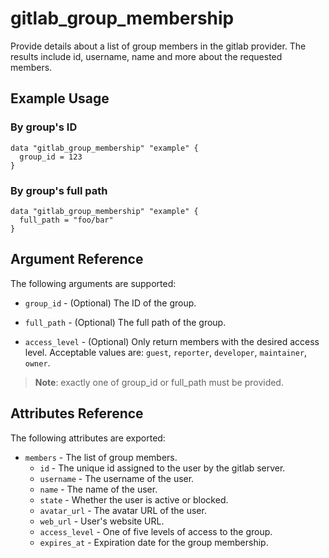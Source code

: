 # gitlab\_group\_membership

Provide details about a list of group members in the gitlab provider. The results include id, username, name and more about the requested members.

## Example Usage

### By group's ID

```hcl
data "gitlab_group_membership" "example" {
  group_id = 123
}
```

### By group's full path

```hcl
data "gitlab_group_membership" "example" {
  full_path = "foo/bar"
}
```

## Argument Reference

The following arguments are supported:

* `group_id` - (Optional) The ID of the group.

* `full_path` - (Optional) The full path of the group.

* `access_level` - (Optional) Only return members with the desired access level. Acceptable values are: `guest`, `reporter`, `developer`, `maintainer`, `owner`.

> **Note**: exactly one of group_id or full_path must be provided.

## Attributes Reference

The following attributes are exported:

* `members` - The list of group members.
  * `id` - The unique id assigned to the user by the gitlab server.
  * `username` - The username of the user.
  * `name` - The name of the user.
  * `state` - Whether the user is active or blocked.
  * `avatar_url` - The avatar URL of the user.
  * `web_url` - User's website URL.
  * `access_level` - One of five levels of access to the group.
  * `expires_at` - Expiration date for the group membership.
